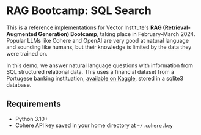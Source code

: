 # RAG Bootcamp: SQL Search

This is a reference implementations for Vector Institute's **RAG (Retrieval-Augmented Generation) Bootcamp**, taking place in February-March 2024. Popular LLMs like Cohere and OpenAI are very good at natural language and sounding like humans, but their knowledge is limited by the data they were trained on. 

In this demo, we answer natural language questions with information from SQL structured relational data. This uses a financial dataset from a Portugese banking instituation, [available on Kaggle](https://www.kaggle.com/datasets/prakharrathi25/banking-dataset-marketing-targets), stored in a sqlite3 database.

## Requirements

* Python 3.10+
* Cohere API key saved in your home directory at `~/.cohere.key`